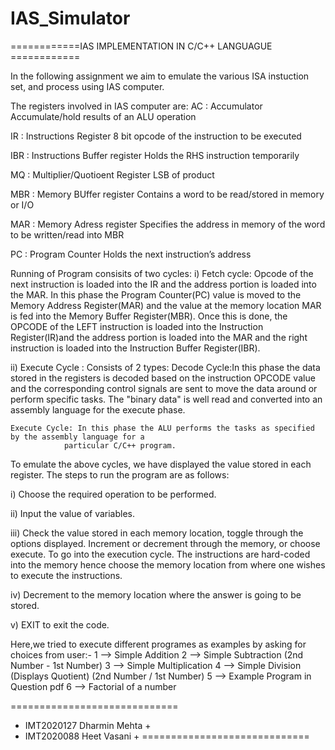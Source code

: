 # IAS_Simulator
============IAS IMPLEMENTATION IN C/C++ LANGUAGUE ============

In the following assignment we aim to emulate the various ISA instuction set, and process using IAS computer.

The registers involved in IAS computer are:
AC  : Accumulator
	Accumulate/hold results of an ALU operation

IR  : Instructions Register
	8 bit opcode of the instruction to be executed
	
IBR : Instructions Buffer register
	Holds the RHS instruction temporarily

MQ  : Multiplier/Quotioent Register
	LSB of product

MBR : Memory BUffer register
	Contains a word to be read/stored in memory or I/O

MAR : Memory Adress register
	Specifies the address in memory of the word to be written/read into MBR

PC  : Program Counter
	Holds the next instruction’s address

Running of Program consisits of two cycles:
i) Fetch cycle:
	 Opcode of the next instruction is loaded into the IR and the address portion is loaded into the MAR. 
	 In this phase the Program Counter(PC) value is moved to the Memory Address Register(MAR) and the value at the memory location MAR is fed into the Memory Buffer Register(MBR).
         Once this is done, the OPCODE of the LEFT instruction is loaded into the Instruction Register(IR)and the address portion is loaded into the MAR and the right instruction is loaded into the Instruction Buffer Register(IBR).

ii) Execute Cycle : Consists of 2 types:
	Decode Cycle:In this phase the data stored in the registers is decoded based on the instruction OPCODE 
                value and the corresponding control signals are sent to move the data around or 
                perform specific tasks. The "binary data" is well read and converted into an assembly
                language for the execute phase.
	
	Execute Cycle: In this phase the ALU performs the tasks as specified by the assembly language for a 
                particular C/C++ program.

To emulate the above cycles, we have displayed the value stored in each register.
The steps to run the program are as follows:

i) Choose the required operation to be performed.

ii) Input the value of variables.

iii) Check the value stored in each memory location, toggle through the options displayed. Increment or decrement through the memory, or choose execute.
To go into the execution cycle. The instructions are hard-coded into the memory hence choose the memory location from where one wishes to execute the instructions.

iv) Decrement to the memory location where the answer is going to be stored.

v) EXIT to exit the code.

Here,we tried to execute different programes as examples by asking for choices from user:-
 1 --> Simple Addition
 2 --> Simple Subtraction (2nd Number - 1st Number)
 3 --> Simple Multiplication
 4 --> Simple Division (Displays Quotient) (2nd Number / 1st Number)
 5 --> Example Program in Question pdf
 6 --> Factorial of a number


=============================
+  IMT2020127 Dharmin Mehta +
+  IMT2020088 Heet Vasani   +
=============================
